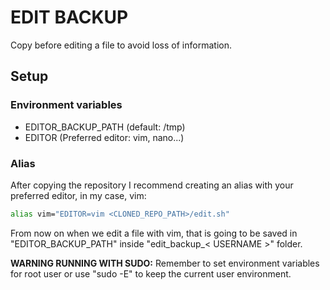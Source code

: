 # EDIT BACKUP
Copy before editing a file to avoid loss of information.

## Setup
### Environment variables
- EDITOR_BACKUP_PATH (default: /tmp)
- EDITOR (Preferred editor: vim, nano...)

### Alias
After copying the repository I recommend creating an alias with your preferred editor, in my case, vim:

```bash
alias vim="EDITOR=vim <CLONED_REPO_PATH>/edit.sh"
```

From now on when we edit a file with vim, that is going to be saved in "EDITOR_BACKUP_PATH"
inside "edit_backup_< USERNAME >" folder.

**WARNING RUNNING WITH SUDO:** Remember to set environment variables for
root user or use "sudo -E" to keep the current user environment.
